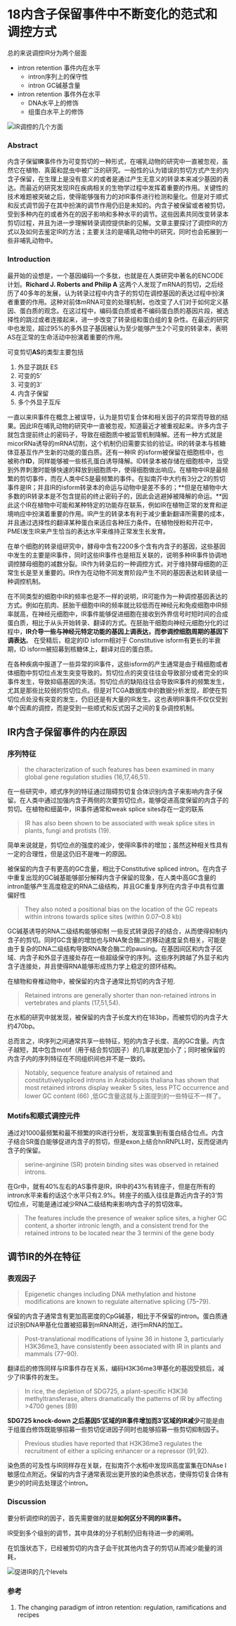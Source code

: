 # 18内含子保留事件中不断变化的范式和调控方式



总的来说调控IR分为两个层面

+ intron retention 事件内在水平
  + intron序列上的保守性
  + intron GC碱基含量
+ intron retention 事件外在水平
  + DNA水平上的修饰
  + 组蛋白水平上的修饰

![IR调控的几个方面](https://s2.ax1x.com/2019/12/20/QOT4uq.png)

### Abstract 

内含子保留**IR**事件作为可变剪切的一种形式，在哺乳动物的研究中一直被忽视，虽然它在植物、真菌和昆虫中被广泛的研究。一般性的认为错误的剪切方式产生的内含子保留，在生理上是没有意义的或者是通过产生无意义的转录本来减少基因的表达。而最近的研究发现IR在疾病相关的生物学过程中发挥着重要的作用。关键性的技术难题被突破之后，使得能够强有力的对IR事件进行检测和量化。但是对于顺式和反式调节因子在其中扮演的调节作用仍旧是未知的。内含子被保留或者被剪切，受到多种内在的或者外在的因子影响和多种水平的调节。这些因素共同改变转录本剪切过程，并且为进一步理解转录调控提供新的见解。文章主要探讨了调控IR的方式以及如何去鉴定IR的方法；主要关注的是哺乳动物中的研究，同时也会拓展到一些非哺乳动物中。

### Introduction

最开始的设想是，一个基因编码一个多肽，也就是在人类研究中著名的ENCODE计划。**Richard J. Roberts and Philip
A** 这两个人发现了mRNA的剪切，之后经历了40多年的发展，认为转录过程中内含子的剪切在调控基因的表达过程中扮演者重要的作用。这种对前体mRNA可变的处理机制，也改变了人们对于如何定义基因、蛋白质的观念。在这过程中，编码蛋白质或者不编码蛋白质的基因片段，被选择性的跳过或者连接起来，进一步改变了转录组和蛋白组的复杂性。在最近的研究中也发现，超过95%的多外显子基因被认为至少能够产生2个可变的转录本，表明AS在正常的生命活动中扮演着重要的作用。

可变剪切**AS**的类型主要包括

1. 外显子跳跃 ES
2. 可变的5‘
3. 可变的3’
4. 内含子保留
5. 多个外显子互斥

一直以来IR事件在概念上被误导，认为是剪切复合体和相关因子的异常而导致的结果。因此IR在哺乳动物的研究中一直被忽视，知道最近才被重视起来。许多内含子就包含提前终止的密码子，导致在细胞质中被监管机制降解。还有一种方式就是micorRNa诱导的mRNA切割，这个机制仍旧需要实验的验证。IR的转录本与核糖体亚基互作产生新的功能的蛋白质。还有一种IR 的isform被保留在细胞核中，也被称作**ID**，同样能够被一些核孔蛋白诱导降解。ID转录本被存储在细胞核中，当受到外界刺激时能够快速的释放到细胞质中，使得细胞做出响应。在植物中IR是最频繁的剪切事件，而在人类中ES是最频繁的事件。在拟南芥中大约有3分之2的剪切事件是IR；并且IR的isform转录本的命运与动物中是差不多的；**但是在植物中大多数的IR转录本是不包含提前的终止密码子的，因此会逃避掉被降解的命运。**因此这个IR在植物中可能和某种特定的功能存在联系，例如IR在植物正常的发育和逆境响应中扮演着重要的作用。IR产生的转录本有利于减少重新翻译所需要的成本，并且通过选择性的翻译某种蛋白来适应各种压力条件。在植物授粉和开花中，PMEI发生IR来产生恰当的表达水平来维持正常发生长发育。

在单个细胞的转录组研究中，酵母中含有2200多个含有内含子的基因，这些基因中发生的主要是IR事件，同时这些IR事件也是相互关联的，说明多种IR事件协调地调控酵母细胞的减数分裂。IR作为转录后的一种调控方式，对于维持酵母细胞的正常生长是至关重要的。IR作为在动物不同发育阶段产生不同的基因表达和转录组一种调控机制。

在不同类型的细胞中IR的频率也是不一样的说明，IR可能作为一种调控基因表达的方式。例如在肌肉、胚胎干细胞中IR的频率就比较低而在神经元和免疫细胞中IR频率就高，在神经元细胞中，IR事件能够促进细胞在接收到外界信号时短时间的合成蛋白质，相比于从头开始转录、翻译的方式。在胚胎干细胞向神经元细胞分化的过程中，**IR介导一些与神经元特定功能的基因上调表达，而参调控细胞周期的基因下调表达**。 在受精后，稳定的ID isform相对于 Constitutive isform有更长的半衰期，ID isform被招募到核糖体上，翻译对应的蛋白质。

在各种疾病中报道了一些异常的IR事件，这些isform的产生通常是由于精细胞或者体细胞中剪切位点发生突变导致的。剪切位点的突变往往会导致部分或者完全的IR事件发生，导致抑癌基因的失活。剪切位点的缺陷往往会导致IR事件的频繁发生，尤其是那些比较弱的剪切位点。但是对TCGA数据库中的数据分析发现，即使在剪切位点处没有突变的发生，仍旧还是有大量的IR发生。这也表明IR事件不仅仅受到单个因素的调控，而是受到一些顺式和反式因子之间的复杂调控机制。

## IR内含子保留事件的内在原因



### 序列特征

>   the characterization of such features has been examined in many global gene regulation studies (16,17,46,51).  

在一些研究中，顺式序列的特征通过阻碍剪切复合体识别内含子来影响内含子保留。在人类中通过加强内含子两侧的次要剪切位点，能够促进高度保留的内含子的剪切。在植物和细菌中，IR事件通常和weak splice sites存在一定的联系

> IR has also been shown to be associated with weak splice sites in plants, fungi and protists (19).   

简单来说就是，剪切位点的强度的减少，使得IR事件的增加；虽然这种相关性具有一定的合理性，但是这仍旧不是唯一的原因。

被保留的内含子有更高的GC含量，相比于Constitutive spliced intron。在内含子中重复出现的GC碱基能够部分解释内含子保留的现象，在人类中高GC含量的intron能够产生高度稳定的RNA二级结构，并且GC重复序列在内含子中具有位置偏好性

>   They also noted a positional bias on the location of the GC repeats within introns towards splice sites (within 0.07–0.8 kb) 

GC碱基诱导的RNA二级结构能够抑制 一些反式转录因子的结合，从而使得抑制内含子的剪切。同时GC含量的增加也与RNA聚合酶二的移动速度呈负相关，可能是由于复杂的DNA二级结构导致RNA聚合酶二的pausing。在基因间区和内含子区域、内含子和外显子连接处存在一些超级保守的序列。这些序列跨越了外显子和内含子连接处，并且使得RNA能够形成热力学上稳定的颈环结构。

在植物和脊椎动物中，被保留的内含子通常比剪切的内含子短.

>   Retained introns are generally shorter than non-retained introns in vertebrates and plants (17,51,54).  
>

在水稻的研究中就发现，被保留的内含子长度大约在183bp，而被剪切的内含子大约470bp。

总而言之，IR序列之间通常共享一些特征，短的内含子长度、高的GC含量。内含子越短，其中包含motif（用于结合剪切因子）的几率就更加小了；同时被保留的内含子内的序列特征在不同组织间也并不是一致的。

>   Notably, sequence feature analysis of retained and constitutivelyspliced introns in Arabidopsis thaliana has shown that most retained introns display weaker 5 sites, less PTC occurrence and lower GC content (66)  ,低GC含量这就与上面提到的一些特征不一样了。



### Motifs和顺式调控元件

通过对1000最频繁和最不频繁的IR进行分析，发现富集到有蛋白结合位点。内含子结合SR蛋白能够促进内含子的剪切，但是exon上结合hnRNPLL时，反而促进内含子的保留。

>   serine-arginine (SR) protein binding sites
> was observed in retained introns.  

在Gr中，就有40%左右的AS事件是IR，IR中的43%有转座子，但是在所有的intron水平来看的话这个水平只有2.9%。转座子的插入往往是靠近内含子的3‘剪切位点，可能是通过减少RNA二级结构来影响内含子的剪切效率。

>   The features include the presence of weaker splice sites, a higher GC content, a shorter intronic length, and a consistent trend for the retained introns to be located near the 3 termini of the gene body  

## 调节IR的外在特征



### 表观因子

>   Epigenetic changes including DNA methylation and histone modifications are known to regulate alternative splicing (75–79).  

保留的内含子通常含有更加高密度的CpG碱基，相比于不保留的intron。蛋白质通过识别DNA甲基化位置被招募到mRNA附近，进行mRNA的加工。

>   Post-translational modifications of lysine 36 in histone 3, particularly H3K36me3, have consistently been associated with IR in plants and mammals    (77–90).  
>

翻译后的修饰同样与IR事件存在关系，编码H3K36me3甲基化的基因受损后，减少了IR事件的发生。

>   In rice, the depletion of SDG725, a plant-specific H3K36 methyltransferase, alters dramatically the patterns of IR by affecting >4700 genes  (89)

**SDG725 knock-down  之后基因5‘区域的IR事件增加而3’区域的IR减少**可能是由于组蛋白修饰既能够招募一些剪切促进因子同时也能够招募一些剪切抑制因子。

>   Previous studies have reported that H3K36me3 regulates the recruitment of either a splicing enhancer or a repressor (91,92).  



染色质的可及性与IR同样存在关联，在拟南芥个水稻中发现IR高度富集在DNAse I敏感位点附近。保留的内含子通常表现出更开放的染色质状态，使得剪切复合体有更少的时间去处理这个intron。



### Discussion

要分析调控IR的因子，首先需要做的就是**如何区分不同的IR事件。**

IR受到多个级别的调节，其中具体的分子机制仍旧有待进一步的阐明。

在饥饿状态下，已经被剪切的内含子会干扰其他内含子的剪切从而减少能量的消耗，

![促进IR的几个levels](https://s2.ax1x.com/2019/12/20/QOTu9J.md.png)



### 参考 

1.   The changing paradigm of intron retention: regulation,
   ramifications and recipes  

   

